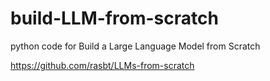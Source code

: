# build-LLM-from-scratch

python code for Build a Large Language Model from Scratch

https://github.com/rasbt/LLMs-from-scratch

